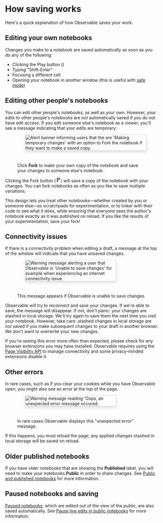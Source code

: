 # How saving works

Here's a quick explanation of how Observable saves your work.

## Editing your own notebooks

Changes you make to a notebook are saved automatically as soon as you do any of the following:
- Clicking the Play button (<Icon name="playButton" />)
- Typing "Shift-Enter"
- Focusing a different cell
- Opening your notebook in another window (this is useful with [safe mode](https://observablehq.com/@observablehq/safe-mode?collection=@observablehq/visualizing-debugging-notebooks))

## Editing other people's notebooks

You can edit other people's notebooks, as well as your own. However, your edits to other people's notebooks are *not* automatically saved if you do not have edit access. If you edit someone else's notebook as a viewer, you'll see a message indicating that your edits are temporary:

<figure>
  <img
    style="border-radius:2px;box-shadow:0 4px 12px rgba(0,0,0,0.15), 0 0 0 1px rgba(0, 0, 0, 0.1);margin-left:27px;margin-bottom:40px;max-width: ${width}"
    src="/saving-and-history/how-saving-works/makingTempEdits.png" alt="Alert banner informing users that the are 'Making temporary changes' with an option to Fork the notebook if they want to make a saved copy."
  />
  <figcaption>Click <b>Fork</b> to make your own copy of the notebook and save your changes to someone else's notebook.</figcaption>
</figure>

Clicking the Fork button (<svg style="display: inline !important;" viewBox="0 0 16 16" fill="none" stroke="currentColor" stroke-width="1.5" stroke-linecap="round" stroke-linejoin="round" width="16" height="16" class="w1 h1 mr1-ns"><g><circle cx="5" cy="12.5" r="1.5"></circle><circle cx="5" cy="3.5" r="1.5"></circle><circle cx="11" cy="3.5" r="1.5"></circle><path d="M5 10.5V5"></path><path d="M5 8h3.995C10.332 8 11 7 11 5"></path></g></svg>) will save a copy of the notebook with your changes. You can fork notebooks as often as you like to save multiple variations.

This design lets you treat other notebooks—whether created by you or someone else—as scratchpads for experimentation, or to tinker with their code to see what it does, while ensuring that everyone sees the author's notebook exactly as it was published on reload. If you like the results of your experimentation, save your fork!

## Connectivity issues

If there is a connectivity problem when editing a draft, a message at the top of the window will indicate that you have unsaved changes.

<figure>
  <img
    style="border-radius:2px;box-shadow:0 4px 12px rgba(0,0,0,0.15), 0 0 0 1px rgba(0, 0, 0, 0.1);margin-left:27px;margin-bottom:40px;max-width: 70%"
    src="/saving-and-history/how-saving-works/unableSaveChanges.png" alt="Warning message alerting a user that Observable is 'Unable to save changes' for example when experiencing an internet connectivity issue."
  />
  <figcaption>This message appears if Observable is unable to save changes.</figcaption>
</figure>

Observable will try to reconnect and save your changes. If we're able to save, the message will disappear. If not, don't panic: your changes are stashed in local storage. We'll try again to save them the next time you visit your notebook. However, take care: stashed changes in local storage are *not* saved if you make subsequent changes to your draft in another browser. We don't want to overwrite your new changes.

If you're seeing this error more often than expected, please check for any browser extensions you may have installed. Observable requires using the [Page Visibility API](https://developer.mozilla.org/en-US/docs/Web/API/Page_Visibility_API) to manage connectivity and some privacy-minded extensions disable it.

## Other errors

In rare cases, such as if you clear your cookies while you have Observable open, you might also see an error at the top of the page. 

<figure>
  <img
    style="border-radius:2px;box-shadow:0 4px 12px rgba(0,0,0,0.15), 0 0 0 1px rgba(0, 0, 0, 0.1);margin-left:27px;margin-bottom:40px;max-width: 70%"
    src="/saving-and-history/how-saving-works/unexpectedError.png" alt="Warning message reading 'Oops, an unexpected error message occured."
  />
  <figcaption>In rare cases Observable displays this "unexpected error" message.</figcaption>
</figure>

If this happens, you must reload the page; any applied changes stashed in local storage will be saved on reload.

## Older published notebooks

If you have older notebooks that are showing the **Published** label, you will need to make your notebooks **Public** in order to share changes. See [Public and published notebooks](https://observablehq.com/@observablehq/public-and-published-notebooks?collection=@observablehq/editing-publishing-collaborating) for more information.

## Paused notebooks and saving

[Paused notebooks](https://observablehq.com/@observablehq/pause-live-edits-in-public-notebooks?collection=@observablehq/editing-publishing-collaborating), which are edited out of the view of the public, are also saved automatically. See [Pause live edits in public notebooks](https://observablehq.com/@observablehq/pause-live-edits-in-public-notebooks?collection=@observablehq/editing-publishing-collaborating) for more information.